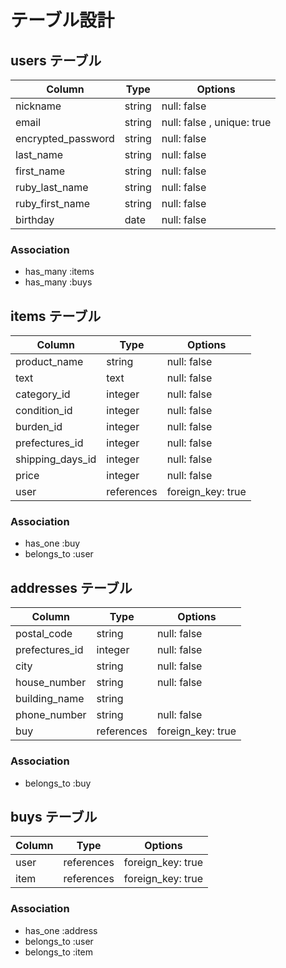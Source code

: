 # テーブル設計

## users テーブル

| Column             | Type   | Options                   |
| ------------------ | ------ | ------------------------- |
| nickname           | string | null: false               |
| email              | string | null: false , unique: true|
| encrypted_password | string | null: false               |
| last_name          | string | null: false               |
| first_name         | string | null: false               |
| ruby_last_name     | string | null: false               |
| ruby_first_name    | string | null: false               |
| birthday           | date   | null: false               |

### Association

- has_many :items
- has_many :buys

## items テーブル

| Column           | Type       | Options           |
| ---------------- | ---------- | ----------------- |
| product_name     | string     | null: false       |
| text             | text       | null: false       |
| category_id      | integer    | null: false       |
| condition_id     | integer    | null: false       |
| burden_id        | integer    | null: false       |
| prefectures_id   | integer    | null: false       |
| shipping_days_id | integer    | null: false       |
| price            | integer    | null: false       |
| user             | references | foreign_key: true |


### Association

- has_one :buy
- belongs_to :user

## addresses テーブル

| Column         | Type       | Options           |
| -------------- | ---------- | ----------------- |
| postal_code    | string     | null: false       |
| prefectures_id | integer    | null: false       |
| city           | string     | null: false       |
| house_number   | string     | null: false       |
| building_name  | string     |                   |
| phone_number   | string     | null: false       |
| buy            | references | foreign_key: true |

### Association

- belongs_to :buy

## buys テーブル

| Column  | Type       | Options           |
| ------- | ---------- | ----------------- |
| user    | references | foreign_key: true |
| item    | references | foreign_key: true |

### Association

- has_one :address
- belongs_to :user
- belongs_to :item